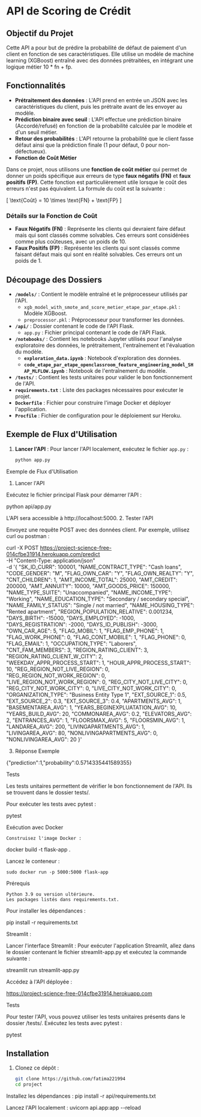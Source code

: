 # API de Scoring de Crédit

## **Objectif du Projet**
Cette API a pour but de prédire la probabilité de défaut de paiement d'un client en fonction de ses caractéristiques. Elle utilise un modèle de machine learning (XGBoost) entraîné avec des données prétraitées, en intégrant une logique métier 10 * fn + fp.

## **Fonctionnalités**
- **Prétraitement des données** : L'API prend en entrée un JSON avec les caractéristiques du client, puis les prétraite avant de les envoyer au modèle.
- **Prédiction binaire avec seuil** : L'API effectue une prédiction binaire (Accordé/refusé) en fonction de la probabilité calculée par le modèle et d'un seuil métier.
- **Retour des probabilités** : L'API retourne la probabilité que le client fasse défaut ainsi que la prédiction finale (1 pour défaut, 0 pour non-défectueux).
- **Fonction de Coût Métier**

Dans ce projet, nous utilisons une **fonction de coût métier** qui permet de donner un poids spécifique aux erreurs de type **faux négatifs (FN)** et **faux positifs (FP)**. Cette fonction est particulièrement utile lorsque le coût des erreurs n'est pas équivalent. La formule du coût est la suivante :

\[
\text{Coût} = 10 \times \text{FN} + \text{FP}
\]

### Détails sur la Fonction de Coût
- **Faux Négatifs (FN)** : Représente les clients qui devraient faire défaut mais qui sont classés comme solvables. Ces erreurs sont considérées comme plus coûteuses, avec un poids de 10.
- **Faux Positifs (FP)** : Représente les clients qui sont classés comme faisant défaut mais qui sont en réalité solvables. Ces erreurs ont un poids de 1.


## **Découpage des Dossiers**
- **`/models/`** : Contient le modèle entraîné et le préprocesseur utilisés par l'API.
  - `xgb_model_with_smote_and_score_metier_etape_par_etape.pkl` : Modèle XGBoost.
  - `preprocessor.pkl` : Préprocesseur pour transformer les données.
- **`/api/`** : Dossier contenant le code de l'API Flask.
  - `app.py` : Fichier principal contenant le code de l'API Flask.
- **`/notebooks/`** : Contient les notebooks Jupyter utilisés pour l'analyse exploratoire des données, le prétraitement, l'entraînement et l'évaluation du modèle.
  - **`exploration_data.ipynb`** : Notebook d'exploration des données.
  - **`code_etape_par_etape_openclassroom_feature_engineering_model_SHAP_MLFLOW.ipynb`** : Notebook de l'entraînement du modèle.
- **`/tests/`** : Contient les tests unitaires pour valider le bon fonctionnement de l'API.
- **`requirements.txt`** : Liste des packages nécessaires pour exécuter le projet.
- **`Dockerfile`** : Fichier pour construire l'image Docker et déployer l'application.
- **`Procfile`** : Fichier de configuration pour le déploiement sur Heroku.

## **Exemple de Flux d'Utilisation**
1. **Lancer l'API** :
   Pour lancer l'API localement, exécutez le fichier `app.py` :
   ```bash
   python app.py


Exemple de Flux d'Utilisation
1. Lancer l'API

Exécutez le fichier principal Flask pour démarrer l'API :

python api/app.py

L'API sera accessible à http://localhost:5000.
2. Tester l'API

Envoyez une requête POST avec des données client. Par exemple, utilisez curl ou postman :

curl -X POST https://project-science-free-014cfbe31914.herokuapp.com/predict \
     -H "Content-Type: application/json" \
     -d '{
         "SK_ID_CURR": 100001,
         "NAME_CONTRACT_TYPE": "Cash loans",
         "CODE_GENDER": "M",
         "FLAG_OWN_CAR": "Y",
         "FLAG_OWN_REALTY": "Y",
         "CNT_CHILDREN": 1,
         "AMT_INCOME_TOTAL": 25000,
         "AMT_CREDIT": 200000,
         "AMT_ANNUITY": 10000,
         "AMT_GOODS_PRICE": 150000,
         "NAME_TYPE_SUITE": "Unaccompanied",
         "NAME_INCOME_TYPE": "Working",
         "NAME_EDUCATION_TYPE": "Secondary / secondary special",
         "NAME_FAMILY_STATUS": "Single / not married",
         "NAME_HOUSING_TYPE": "Rented apartment",
         "REGION_POPULATION_RELATIVE": 0.001234,
         "DAYS_BIRTH": -15000,
         "DAYS_EMPLOYED": -1000,
         "DAYS_REGISTRATION": -2000,
         "DAYS_ID_PUBLISH": -3000,
         "OWN_CAR_AGE": 5,
         "FLAG_MOBIL": 1,
         "FLAG_EMP_PHONE": 1,
         "FLAG_WORK_PHONE": 0,
         "FLAG_CONT_MOBILE": 1,
         "FLAG_PHONE": 0,
         "FLAG_EMAIL": 1,
         "OCCUPATION_TYPE": "Laborers",
         "CNT_FAM_MEMBERS": 3,
         "REGION_RATING_CLIENT": 3,
         "REGION_RATING_CLIENT_W_CITY": 2,
         "WEEKDAY_APPR_PROCESS_START": 1,
         "HOUR_APPR_PROCESS_START": 10,
         "REG_REGION_NOT_LIVE_REGION": 0,
         "REG_REGION_NOT_WORK_REGION": 0,
         "LIVE_REGION_NOT_WORK_REGION": 0,
         "REG_CITY_NOT_LIVE_CITY": 0,
         "REG_CITY_NOT_WORK_CITY": 0,
         "LIVE_CITY_NOT_WORK_CITY": 0,
         "ORGANIZATION_TYPE": "Business Entity Type 1",
         "EXT_SOURCE_1": 0.5,
         "EXT_SOURCE_2": 0.3,
         "EXT_SOURCE_3": 0.4,
         "APARTMENTS_AVG": 1,
         "BASEMENTAREA_AVG": 1,
         "YEARS_BEGINEXPLUATATION_AVG": 10,
         "YEARS_BUILD_AVG": 20,
         "COMMONAREA_AVG": 0.2,
         "ELEVATORS_AVG": 2,
         "ENTRANCES_AVG": 1,
         "FLOORSMAX_AVG": 5,
         "FLOORSMIN_AVG": 1,
         "LANDAREA_AVG": 200,
         "LIVINGAPARTMENTS_AVG": 1,
         "LIVINGAREA_AVG": 80,
         "NONLIVINGAPARTMENTS_AVG": 0,
         "NONLIVINGAREA_AVG": 20
     }'


3. Réponse Exemple

{"prediction":1,"probability":0.5714335441589355}



Tests

Les tests unitaires permettent de vérifier le bon fonctionnement de l'API. Ils se trouvent dans le dossier tests/.

Pour exécuter les tests avec pytest :

pytest

Exécution avec Docker

    Construisez l'image Docker :

docker build -t flask-app .

Lancez le conteneur :

    sudo docker run -p 5000:5000 flask-app

Prérequis

    Python 3.9 ou version ultérieure.
    Les packages listés dans requirements.txt.

Pour installer les dépendances :

pip install -r requirements.txt


Streamlit :

Lancer l'interface Streamlit : Pour exécuter l'application Streamlit, allez dans le dossier contenant le fichier streamlit-app.py et exécutez la commande suivante :

streamlit run streamlit-app.py


Accédez à l'API déployée :

https://project-science-free-014cfbe31914.herokuapp.com

Tests

Pour tester l'API, vous pouvez utiliser les tests unitaires présents dans le dossier /tests/. Exécutez les tests avec pytest :

pytest


## Installation
1. Clonez ce dépôt :
   ```bash
   git clone https://github.com/fatima221994
   cd project

Installez les dépendances :
pip install -r api/requirements.txt

Lancez l'API localement :
uvicorn api.app:app --reload



